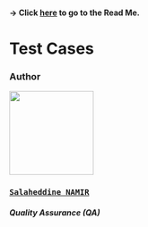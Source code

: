 #### -> Click [here](https://github.com/algosup/2022-2023-project-3-harfang3d-binding-Project-2-group/blob/main/readme.md) to go to the Read Me.

# Test Cases

### Author

<img src="https://avatars.githubusercontent.com/u/71770514?v=4" width="150">

### [**`Salaheddine NAMIR`**](https://github.com/T3rryc)
##### *Quality Assurance (QA)*